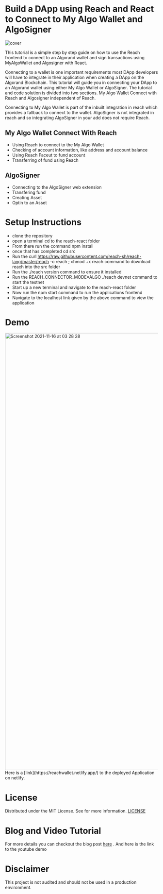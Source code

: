 # Build a DApp using Reach and React to Connect to My Algo Wallet and AlgoSigner
![cover](https://user-images.githubusercontent.com/23031920/142118845-f9b4ac55-7287-4379-b20f-f7c7b4cfb47d.png)

This tutorial is a simple step by step guide on how to use the Reach frontend to connect to an Algorand wallet and sign transactions using MyAlgoWallet and Algosigner with React.

Connecting to a wallet is one important requirements most DApp developers will have to integrate in their application when creating a DApp on the Algorand Blockchain.
This tutorial will guide you in connecting your DApp to an Algorand wallet using either My Algo Wallet or AlgoSigner. The tutorial and code solution is divided into two sections. My Algo Wallet Connect with Reach and Algosigner independent of Reach.

Connecting to My Algo Wallet is part of the inbuilt integration in reach which provides a fallback to connect to the wallet. AlgoSigner is not integrated in reach and so integrating AlgoSigner in your add does not require Reach.

## My Algo Wallet Connect With Reach
- Using Reach to connect to the My Algo Wallet
- Checking of account information, like address and account balance
- Using Reach Faceut to fund account
- Transferring of fund using Reach


## AlgoSigner
- Connecting to the AlgoSigner web extension
- Transfering fund
- Creating Asset
- Optin to an Asset


# Setup Instructions
- clone the repository
- open a terminal cd to the reach-react folder
- From there run the command npm install
- once that has completed  cd src
- Run the curl https://raw.githubusercontent.com/reach-sh/reach-lang/master/reach -o reach ; chmod +x reach command to download reach into the src folder
- Run the ./reach version command to ensure it installed
- Run the REACH_CONNECTOR_MODE=ALGO ./reach devnet command to start the testnet
- Start up a new terminal and navigate to the reach-react folder
- Now run the npm start command to run the applications frontend
- Navigate to the localhost link given by the above command to view the application

# Demo

<img width="1440" alt="Screenshot 2021-11-16 at 03 28 28" src="https://user-images.githubusercontent.com/23031920/142119087-5fc396ed-594a-4fc5-9b43-618eca3aef5a.png">
Here is a [link](https://reachwallet.netlify.app/) to the deployed Application on netlify.

# License
Distributed under the MIT License. See for more information. [LICENSE](https://github.com/gconnect/AlgorandReachReactWallet/blob/master/LICENSE)

# Blog and Video Tutorial
For more details you can checkout the blog post [here](https://developer.algorand.org/me/posts/tutorials/connecting-funding-transferring-fund-on-the-algorand-blockchain-using-reach-and-react) . And here is the link to the youtube demo

# Disclaimer

This project is not audited and should not be used in a production environment.





